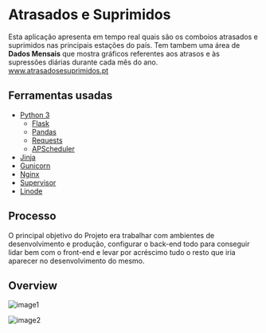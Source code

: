 # Atrasados e Suprimidos

Esta aplicação apresenta em tempo real quais são os comboios atrasados e suprimidos nas principais estações do país.
Tem tambem uma área de **Dados Mensais** que mostra gráficos referentes aos atrasos e às supressões diárias durante cada mês do ano. <br>www.atrasadosesuprimidos.pt

## Ferramentas usadas

- [Python 3](https://docs.python.org/3/)
	- [Flask](https://flask.palletsprojects.com/en/1.0.x/)
	- [Pandas](https://pandas.pydata.org/)
	- [Requests](https://2.python-requests.org/en/master/)
	- [APScheduler](https://apscheduler.readthedocs.io/en/latest/#)
- [Jinja](https://jinja.palletsprojects.com/en/2.10.x/)
- [Gunicorn](http://docs.gunicorn.org/en/stable/index.html)
- [Nginx](https://nginx.org/en/docs/)
- [Supervisor](http://supervisord.org/)
- [Linode](https://www.linode.com/docs/)

## Processo

O principal objetivo do Projeto era trabalhar com ambientes de desenvolvimento e produção, configurar o back-end todo para conseguir lidar bem com o front-end e levar por acréscimo tudo o resto que iria aparecer no desenvolvimento do mesmo.

## Overview
![image1](https://user-images.githubusercontent.com/12052283/62761404-81552f80-ba7e-11e9-83a9-35354f29753a.png)

![image2](https://user-images.githubusercontent.com/12052283/62763486-98e2e700-ba83-11e9-8723-63f68c8211a0.png)

